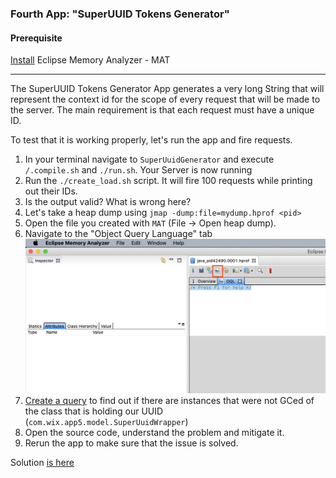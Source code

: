 ### Fourth App: "SuperUUID Tokens Generator"

#### Prerequisite
[Install](https://www.eclipse.org/mat/downloads.php) Eclipse Memory Analyzer - MAT 
___

The SuperUUID Tokens Generator App generates a very long String that will represent the context id for
the scope of every request that will be made to the server. 
The main requirement is that each request must have a unique ID.

To test that it is working properly, let's run the app and fire requests.
 
1. In your terminal navigate to `SuperUuidGenerator` and execute `/.compile.sh` and `./run.sh`. Your Server is now running
2. Run the `./create_load.sh` script. It will fire 100 requests while printing out their IDs.
3. Is the output valid? What is wrong here?
4. Let's take a heap dump using `jmap -dump:file=mydump.hprof <pid>`
5. Open the file you created with `MAT` (File -> Open heap dump). 
6. Navigate to the "Object Query Language" tab
 ![OQL](../OQL.png)
7. [Create a query](http://cr.openjdk.java.net/~sundar/8022483/webrev.01/raw_files/new/src/share/classes/com/sun/tools/hat/resources/oqlhelp.html) 
to find out if there are instances that were not GCed of the class that is holding our UUID (`com.wix.app5.model.SuperUuidWrapper`)
8. Open the source code, understand the problem and mitigate it. 
9. Rerun the app to make sure that the issue is solved.

Solution [is here](solution/Solution.md)
